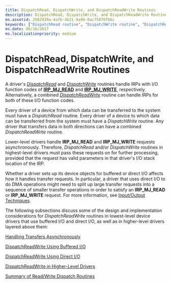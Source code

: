 ```yaml
---
title: DispatchRead, DispatchWrite, and DispatchReadWrite Routines
description: DispatchRead, DispatchWrite, and DispatchReadWrite Routines
ms.assetid: 2982939a-4afb-4b21-9a96-0ac758f0fb6c
keywords: ["DispatchRead routine", "DispatchWrite routine", "DispatchReadWrite routine", "dispatch routines WDK kernel , DispatchReadWrite routine", "dispatch routines WDK kernel , DispatchWrite routine", "dispatch routines WDK kernel , DispatchRead routine", "read/write dispatch routines WDK kernel", "IRP_MJ_WRITE I/O function codes", "IRP_MJ_READ I/O function codes", "data transfers WDK kernel , read/write dispatch routines", "transferring data WDK kernel , read/write dispatch routines"]
ms.date: 06/16/2017
ms.localizationpriority: medium
---
```


# DispatchRead, DispatchWrite, and DispatchReadWrite Routines





A driver's [*DispatchRead*](https://docs.microsoft.com/windows-hardware/drivers/ddi/content/wdm/nc-wdm-driver_dispatch) and [*DispatchWrite*](https://docs.microsoft.com/windows-hardware/drivers/ddi/content/wdm/nc-wdm-driver_dispatch) routines handle IRPs with I/O function codes of [**IRP\_MJ\_READ**](https://msdn.microsoft.com/library/windows/hardware/ff550794) and [**IRP\_MJ\_WRITE**](https://msdn.microsoft.com/library/windows/hardware/ff550819), respectively. Alternatively, a combined [*DispatchReadWrite*](https://docs.microsoft.com/windows-hardware/drivers/ddi/content/wdm/nc-wdm-driver_dispatch) routine can handle IRPs for both of these I/O function codes.

Every driver of a device from which data can be transferred to the system must have a *DispatchRead* routine. Every driver of a device to which data can be transferred from the system must have a *DispatchWrite* routine. Any driver that transfers data in both directions can have a combined *DispatchReadWrite* routine.

Lower-level drivers handle **IRP\_MJ\_READ** and **IRP\_MJ\_WRITE** requests asynchronously. Therefore, *DispatchRead* and/or *DispatchWrite* routines in highest-level drivers must pass these requests on for further processing, provided that the request has valid parameters in that driver's I/O stack location of the IRP.

Whether a driver sets up its device objects for buffered or direct I/O affects how it handles transfer requests. In particular, a driver that uses direct I/O to do DMA operations might need to split up large transfer requests into a sequence of smaller transfer operations in order to satisfy an **IRP\_MJ\_READ** or **IRP\_MJ\_WRITE** request. For more information, see [Input/Output Techniques](i-o-programming-techniques.md).

The following subsections discuss some of the design and implementation considerations for *DispatchReadWrite* routines in lowest-level device drivers that use buffered I/O and direct I/O, as well as in higher-level drivers layered above them:

[Handling Transfers Asynchronously](handling-transfers-asynchronously.md)

[DispatchReadWrite Using Buffered I/O](dispatchreadwrite-using-buffered-i-o.md)

[DispatchReadWrite Using Direct I/O](dispatchreadwrite-using-direct-i-o.md)

[DispatchReadWrite in Higher-Level Drivers](dispatchreadwrite-in-higher-level-drivers.md)

[Summary of Read/Write Dispatch Routines](summary-of-read-write-dispatch-routines.md)

 

 




